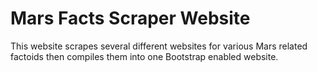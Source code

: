 # Mars Facts Scraper Website

This website scrapes several different websites for various Mars related factoids then compiles them into one Bootstrap enabled website.
